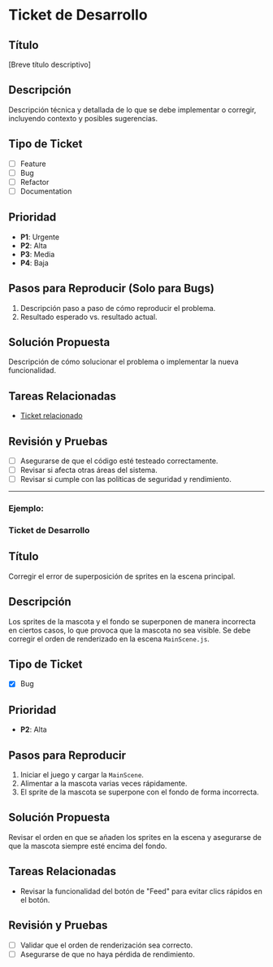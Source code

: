 # Ticket de Desarrollo

## Título
[Breve título descriptivo]

## Descripción
Descripción técnica y detallada de lo que se debe implementar o corregir, incluyendo contexto y posibles sugerencias.

## Tipo de Ticket
- [ ] Feature
- [ ] Bug
- [ ] Refactor
- [ ] Documentation

## Prioridad
- **P1**: Urgente
- **P2**: Alta
- **P3**: Media
- **P4**: Baja

## Pasos para Reproducir (Solo para Bugs)
1. Descripción paso a paso de cómo reproducir el problema.
2. Resultado esperado vs. resultado actual.

## Solución Propuesta
Descripción de cómo solucionar el problema o implementar la nueva funcionalidad.

## Tareas Relacionadas
- [Ticket relacionado]()

## Revisión y Pruebas
- [ ] Asegurarse de que el código esté testeado correctamente.
- [ ] Revisar si afecta otras áreas del sistema.
- [ ] Revisar si cumple con las políticas de seguridad y rendimiento.

---

### Ejemplo:

### Ticket de Desarrollo

## Título
Corregir el error de superposición de sprites en la escena principal.

## Descripción
Los sprites de la mascota y el fondo se superponen de manera incorrecta en ciertos casos, lo que provoca que la mascota no sea visible. Se debe corregir el orden de renderizado en la escena `MainScene.js`.

## Tipo de Ticket
- [x] Bug

## Prioridad
- **P2**: Alta

## Pasos para Reproducir
1. Iniciar el juego y cargar la `MainScene`.
2. Alimentar a la mascota varias veces rápidamente.
3. El sprite de la mascota se superpone con el fondo de forma incorrecta.

## Solución Propuesta
Revisar el orden en que se añaden los sprites en la escena y asegurarse de que la mascota siempre esté encima del fondo.

## Tareas Relacionadas
- Revisar la funcionalidad del botón de "Feed" para evitar clics rápidos en el botón.

## Revisión y Pruebas
- [ ] Validar que el orden de renderización sea correcto.
- [ ] Asegurarse de que no haya pérdida de rendimiento.
